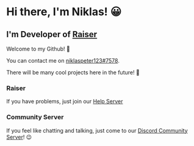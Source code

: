 # Hi there, I'm Niklas! 😀
## I'm Developer of [Raiser]

Welcome to my Github! 🤖

You can contact me on [niklaspeter123#7578]. 

There will be many cool projects here in the future! 🚀

### Raiser

If you have problems, just join our [Help Server] 

### Community Server
If you feel like chatting and talking, just come to our [Discord Community Server]! 😉

[Raiser]: https://bit.ly/raiser-bot
[Help Server]: https://discord.gg/5erRk6HWrA
[Discord Community Server]: https://discord.gg/MhKNTMXx9x
[niklaspeter123#7578]: https://discord.com/users/586193546017505281
